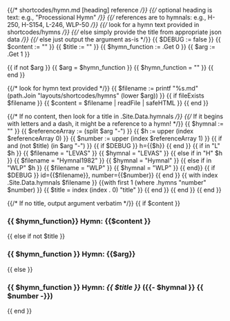{{/* shortcodes/hymn.md [heading] reference */}}
{{/* optional heading is text: e.g., "Processional Hymn" */}}
{{/* references are to hymnals: e.g., H-250, H-S154, L-246, WLP-50 */}}
{{/* look for a hymn text provided in shortcodes/hymns */}}
{{/* else simply provide the title from appropriate json data */}}
{{/* else just output the argument as-is */}}
{{ $DEBUG := false }}
{{ $content := "" }}
{{ $title := "" }}
{{ $hymn_function := .Get 0 }}
{{ $arg := .Get 1 }}

{{ if not $arg }}
	{{ $arg = $hymn_function }}
	{{ $hymn_function = "" }}
{{ end }}

{{/* look for hymn text provided */}}
{{ $filename := printf "%s.md" (path.Join "layouts/shortcodes/hymns" (lower $arg)) }}
{{ if fileExists $filename }}
	{{ $content = $filename | readFile | safeHTML }}
{{ end }}

{{/* If no content, then look for a title in .Site.Data.hymnals */}}
{{/* If it begins with letters and a dash, it might be a reference to a hymn! */}}
{{ $hymnal := "" }}
{{ $referenceArray := (split $arg "-") }}
{{ $h := upper (index $referenceArray 0) }}
{{ $number := upper (index $referenceArray 1) }}
{{ if and (not $title) (in $arg "-") }}
	{{ if $DEBUG }} h={{$h}} {{ end }}
	{{ if in "L"  $h }}
		{{ $filename = "LEVAS" }}
		{{ $hymnal = "LEVAS" }}
	{{ else if in "H" $h }}
		{{ $filename = "Hymnal1982" }}
		{{ $hymnal = "Hymnal" }}
	{{ else if in "WLP" $h }}
		{{ $filename = "WLP" }}
		{{ $hymnal = "WLP" }}
	{{ end}}
	{{ if $DEBUG }} id={{$filename}}, number={{$number}} {{ end }}
	{{ with index .Site.Data.hymnals $filename }}
		{{with first 1 (where .hymns "number" $number) }}
			{{ $title = index (index . 0) "title" }}
		{{ end }}
	{{ end }}
{{ end }}

{{/* If no title, output argument verbatim */}}
{{ if $content }}
### {{ $hymn_function}} Hymn: {{$content }}
{{ else if not $title }}
### {{ $hymn_function }} Hymn: {{$arg}}
{{ else }}
### {{ $hymn_function }} Hymn: _{{ $title }}_ ({{- $hymnal }} {{ $number -}})
{{ end }}
